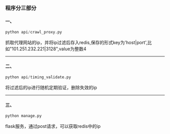 ### 程序分三部分
####  一、
```python
python api/crawl_proxy.py
```
抓取代理网站的ip，并将ip过滤后存入redis,保存的形式key为'host|port',比如"101.251.232.221|3128",value为整数4

---
####  二、
```python
python api/timing_validate.py
```
将过滤后的ip进行随机定期验证，删除失效的ip

---
####  三、
```python
python manage.py
```
flask服务，通过post请求，可以获取redis中的ip